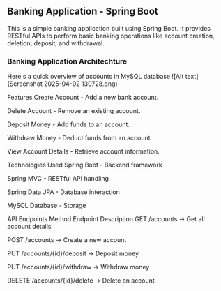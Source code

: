 ## Banking Application - Spring Boot
This is a simple banking application built using Spring Boot. It provides RESTful APIs to perform basic banking operations like account creation, deletion, deposit, and withdrawal.

### Banking Application Architechture
Here's a quick overview of accounts in MySQL database
![Alt text](Screenshot 2025-04-02 130728.png)

Features
Create Account - Add a new bank account.

Delete Account - Remove an existing account.

Deposit Money - Add funds to an account.

Withdraw Money - Deduct funds from an account.

View Account Details - Retrieve account information.

Technologies Used
Spring Boot - Backend framework

Spring MVC - RESTful API handling

Spring Data JPA - Database interaction

MySQL Database - Storage

API Endpoints
Method Endpoint Description
GET /accounts -> Get all account details

POST /accounts -> Create a new account

PUT /accounts/{id}/deposit -> Deposit money

PUT /accounts/{id}/withdraw -> Withdraw money

DELETE /accounts/{id}/delete -> Delete an account
